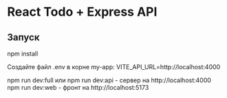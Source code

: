 # React Todo + Express API

## Запуск
npm install

Создайте файл .env в корне my-app: VITE_API_URL=http://localhost:4000

npm run dev:full
или 
npm run dev:api - сервер на http://localhost:4000
npm run dev:web - фронт на http://localhost:5173